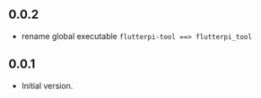 ## 0.0.2

- rename global executable `flutterpi-tool ==> flutterpi_tool`

## 0.0.1

- Initial version.
